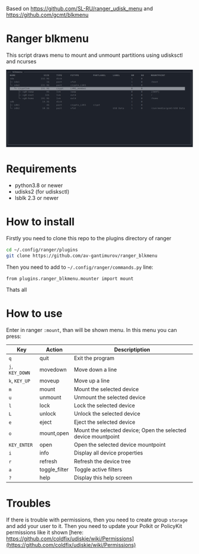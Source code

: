 Based on https://github.com/SL-RU/ranger_udisk_menu and https://github.com/gcmt/blkmenu

# Ranger blkmenu
This script draws menu to mount and unmount partitions using udisksctl and ncurses

![Screenshot](screenshot.png)

# Requirements
- python3.8 or newer
- udisks2 (for udisksctl)
- lsblk 2.3 or newer

# How to install
Firstly you need to clone this repo to the plugins directory of ranger

```Bash
cd ~/.config/ranger/plugins
git clone https://github.com/av-gantimurov/ranger_blkmenu
```

Then you need to add to `~/.config/ranger/commands.py` line:

```Python3
from plugins.ranger_blkmenu.mounter import mount
```

Thats all

# How to use
Enter in ranger `:mount`, than will be shown menu. In this menu you can press:

| Key | Action | Descriptiption |
| --- | ------ | -------------- |
| `q` | quit | Exit the program |
| `j`, `KEY_DOWN` | movedown | Move down a line |
| `k`, `KEY_UP` | moveup | Move up a line |
| `m` | mount | Mount the selected device |
| `u` | unmount | Unmount the selected device |
| `l` | lock | Lock the selected device |
| `L` | unlock | Unlock the selected device |
| `e` | eject | Eject the selected device |
| `o` | mount,open | Mount the selected device; Open the selected device mountpoint |
| `KEY_ENTER` | open | Open the selected device mountpoint |
| `i` | info | Display all device properties |
| `r` | refresh | Refresh the device tree |
| `a` | toggle_filter | Toggle active filters |
| `?` | help | Display this help screen |

# Troubles

If there is trouble with permissions, then you need to create group `storage` and add your user to it. Then you need to update your Polkit or PolicyKit permissions like it shown [here: https://github.com/coldfix/udiskie/wiki/Permissions](https://github.com/coldfix/udiskie/wiki/Permissions)
